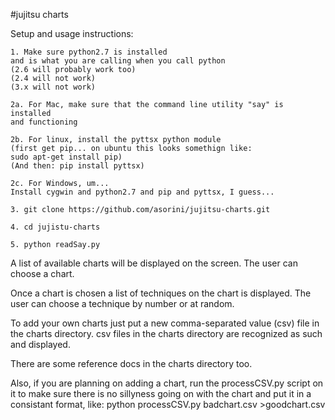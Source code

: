 #jujitsu charts

Setup and usage instructions:

    1. Make sure python2.7 is installed 
    and is what you are calling when you call python 
    (2.6 will probably work too) 
    (2.4 will not work)
    (3.x will not work)

    2a. For Mac, make sure that the command line utility "say" is installed 
    and functioning 
    
    2b. For linux, install the pyttsx python module 
    (first get pip... on ubuntu this looks somethign like: 
    sudo apt-get install pip) 
    (And then: pip install pyttsx)
    
    2c. For Windows, um... 
    Install cygwin and python2.7 and pip and pyttsx, I guess...

    3. git clone https://github.com/asorini/jujitsu-charts.git
    
    4. cd jujistu-charts
    
    5. python readSay.py


A list of available charts will be displayed on the screen. The user can choose a chart.

Once a chart is chosen a list of techniques on the chart is displayed. The user can choose a technique by number or at random.

To add your own charts just put a new comma-separated value (csv) file in the charts directory. csv files in the charts directory are recognized as such and displayed.

There are some reference docs in the charts directory too.

Also, if you are planning on adding a chart, run the processCSV.py script on it to make sure there is no sillyness going on with the chart and put it in a consistant format, like: python processCSV.py badchart.csv >goodchart.csv
